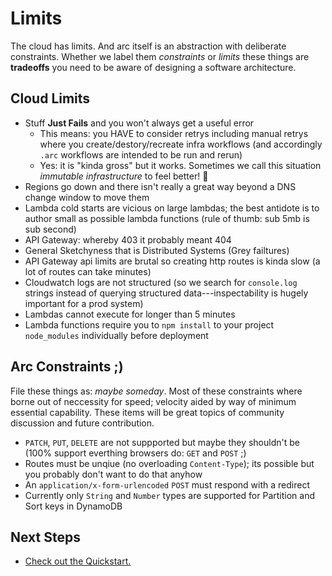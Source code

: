 # Limits

The cloud has limits. And arc itself is an abstraction with deliberate constraints. Whether we label them *constraints* or *limits* these things are **tradeoffs** you need to be aware of designing a software architecture.

## Cloud Limits

- Stuff **Just Fails** and you won't always get a useful error 
  - This means: you HAVE to consider retrys including manual retrys where you create/destory/recreate infra workflows (and accordingly `.arc` workflows are intended to be run and rerun)
  - Yes: it is "kinda gross" but it works. Sometimes we call this situation *immutable infrastructure* to feel better! &#128150;
- Regions go down and there isn't really a great way beyond a DNS change window to move them
- Lambda cold starts are vicious on large lambdas; the best antidote is to author small as possible lambda functions (rule of thumb: sub 5mb is sub second)
- API Gateway: whereby 403 it probably meant 404
- General Sketchyness that is Distributed Systems (Grey failtures)
- API Gateway api limits are brutal so creating http routes is kinda slow (a lot of routes can take minutes)
- Cloudwatch logs are not structured (so we search for `console.log` strings instead of querying structured data---inspectability is hugely important for a prod system)
- Lambdas cannot execute for longer than 5 minutes 
- Lambda functions require you to `npm install` to your project `node_modules` individually before deployment

## Arc Constraints ;)

File these things as: _maybe someday_. Most of these constraints where borne out of neccessity for speed; velocity aided by way of minimum essential capability. These items will be great topics of community discussion and future contribution.

- `PATCH`, `PUT`, `DELETE` are not suppported but maybe they shouldn't be (100% support everthing browsers do: `GET` and `POST` ;)
- Routes must be unqiue (no overloading `Content-Type`); its possible but you probably don't want to do that anyhow
- An `application/x-form-urlencoded` `POST` must respond with a redirect
- Currently only `String` and `Number` types are supported for Partition and Sort keys in DynamoDB
 
## Next Steps

- [Check out the Quickstart.](/quickstart)
